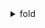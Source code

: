 <details>
    <summary>fold</summary>

## How to fold part of content

````md
<details>
<summary>Click me </summary>

### Heading
1. Foo
2. Bar
    * Baz
    * Qux

### Some Code
``js   

function logSomething(something) {       
    console.log('Something', something);   
}
``
    </details>
````

## Example

<details>
    <summary>Click me</summary>

### Heading

1. Foo
2. Bar
   * Baz
   * Qux

### Some Code

```js
function logSomething(something) {
    console.log('Something', something);
}
```

</details>

## You can use this in vscode by configuring your markdown.json like this below:

```json

{

  "markdown snippet": {
    "prefix": "foldable", //key word to activate this snippet
    "body": [
      "<details>",
      "    <summary>$1</summary>",
      "",
      "$2",
      "</details>",
      ""
    ],
    "description": "foldable content"
  }
}
```

## Rules

1. Have an **empty line** after the `</summary>` tag or markdown/code blocks will not render.
2. Have an **empty line** after each `</details>` tag if you have multiple collapsible sections.

[Citation](https://gist.github.com/pierrejoubert73/902cc94d79424356a8d20be2b382e1ab)

</details>

